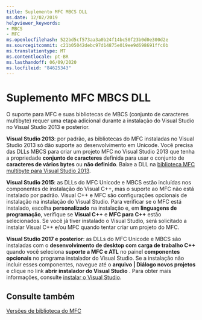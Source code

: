 ```yaml
---
title: Suplemento MFC MBCS DLL
ms.date: 12/02/2019
helpviewer_keywords:
- MBCS
- MFC
ms.openlocfilehash: 522bd5cf573aa3a0b24f14bc50f23b0d0e300d2e
ms.sourcegitcommit: c21b05042debc97d14875e019ee9d698691ffc0b
ms.translationtype: MT
ms.contentlocale: pt-BR
ms.lasthandoff: 06/09/2020
ms.locfileid: "84625343"
---
```

# <a name="mfc-mbcs-dll-add-on"></a>Suplemento MFC MBCS DLL

O suporte para MFC e suas bibliotecas de MBCS (conjunto de caracteres multibyte) requer uma etapa adicional durante a instalação do Visual Studio no Visual Studio 2013 e posterior.

**Visual Studio 2013**: por padrão, as bibliotecas do MFC instaladas no Visual Studio 2013 só dão suporte ao desenvolvimento em Unicode. Você precisa das DLLs MBCS para criar um projeto MFC no Visual Studio 2013 que tenha a propriedade **conjunto de caracteres** definida para usar o conjunto de **caracteres de vários bytes** ou **não definido**. Baixe a DLL na [biblioteca MFC multibyte para Visual Studio 2013](https://www.microsoft.com/download/details.aspx?id=40770).

**Visual Studio 2015**: as DLLs do MFC Unicode e MBCS estão incluídas nos componentes de instalação do Visual C++, mas o suporte ao MFC não está instalado por padrão. Visual C++ e MFC são configurações opcionais de instalação na instalação do Visual Studio. Para verificar se o MFC está instalado, escolha **personalizado** na instalação e, em **linguagens de programação**, verifique se **Visual C++** e **MFC para C++** estão selecionados. Se você já tiver instalado o Visual Studio, será solicitado a instalar Visual C++ e/ou MFC quando tentar criar um projeto do MFC.

**Visual Studio 2017 e posterior**: as DLLs do MFC Unicode e MBCS são instaladas com o **desenvolvimento de desktop com carga de trabalho C++** quando você seleciona **suporte a MFC e ATL** no painel **componentes opcionais** no programa instalador do Visual Studio. Se a instalação não incluir esses componentes, navegue até o **arquivo | Diálogo novos projetos** e clique no link **abrir instalador do Visual Studio** . Para obter mais informações, consulte [instalar o Visual Studio](/visualstudio/install/install-visual-studio).

## <a name="see-also"></a>Consulte também

[Versões de biblioteca do MFC](mfc-library-versions.md)
